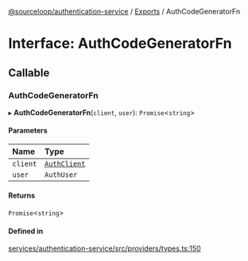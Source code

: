 [@sourceloop/authentication-service](../README.md) / [Exports](../modules.md) / AuthCodeGeneratorFn

# Interface: AuthCodeGeneratorFn

## Callable

### AuthCodeGeneratorFn

▸ **AuthCodeGeneratorFn**(`client`, `user`): `Promise`<`string`\>

#### Parameters

| Name | Type |
| :------ | :------ |
| `client` | [`AuthClient`](../classes/AuthClient.md) |
| `user` | `AuthUser` |

#### Returns

`Promise`<`string`\>

#### Defined in

[services/authentication-service/src/providers/types.ts:150](https://github.com/codeweb05/repo1/blob/ea19add/services/authentication-service/src/providers/types.ts#L150)
